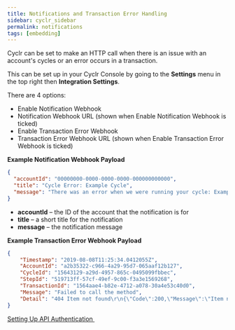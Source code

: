 ```yaml
---
title: Notifications and Transaction Error Handling
sidebar: cyclr_sidebar
permalink: notifications
tags: [embedding]
---
```


Cyclr can be set to make an HTTP call when there is an issue with an account's cycles or an error occurs in a transaction.

This can be set up in your Cyclr Console by going to the **Settings** menu in the top right then **Integration Settings**.

There are 4 options:

* Enable Notification Webhook
* Notification Webhook URL (shown when Enable Notification Webhook is ticked)
* Enable Transaction Error Webhook
* Transaction Error Webhook URL (shown when Enable Transaction Error Webhook is ticked)


**Example Notification Webhook Payload**
```json
{
  "accountId": "00000000-0000-0000-0000-000000000000",
  "title": "Cycle Error: Example Cycle",
  "message": "There was an error when we were running your cycle: Example cycle. We have paused it for now."
}
```

*   **accountId** – the ID of the account that the notification is for
*   **title** – a short title for the notification
*   **message** – the notification message



**Example Transaction Error Webhook Payload**
```json
{
    "Timestamp": "2019-08-08T11:25:34.0412055Z",
    "AccountId": "a2b35322-c966-4a29-95d7-065aaf12b127",
    "CycleId": "15643129-a29d-4957-865c-0495099fbbec",
    "StepId": "519713ff-57cf-49ef-9c00-f3a3e1569268",
    "TransactionId": "1564aae4-b82e-4712-a078-30a4e53c40d0",
    "Message": "Failed to call the method",
    "Detail": "404 Item not found\r\n{\"Code\":200,\"Message\":\"Item not found\"}\r\n\r\n\r\nHTTP Request:\r\nGET https://someapi.com/getitems/myID/ HTTP/1.1\r\nAccept: application/json\r\nApiKey:\r\nUser-Agent: Cyclr\r\nUser-Agent: (https://cyclr.com)"
}
```




[Setting Up API Authentication ](./api-authentication)
